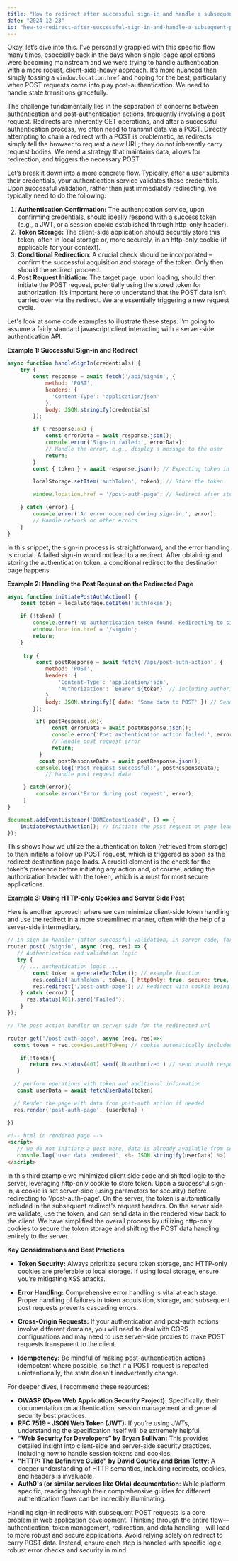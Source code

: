 ```yaml
---
title: "How to redirect after successful sign-in and handle a subsequent POST request?"
date: "2024-12-23"
id: "how-to-redirect-after-successful-sign-in-and-handle-a-subsequent-post-request"
---
```


Okay, let’s dive into this. I've personally grappled with this specific flow many times, especially back in the days when single-page applications were becoming mainstream and we were trying to handle authentication with a more robust, client-side-heavy approach. It’s more nuanced than simply tossing a `window.location.href` and hoping for the best, particularly when POST requests come into play post-authentication. We need to handle state transitions gracefully.

The challenge fundamentally lies in the separation of concerns between authentication and post-authentication actions, frequently involving a post request. Redirects are inherently GET operations, and after a successful authentication process, we often need to transmit data via a POST. Directly attempting to chain a redirect with a POST is problematic, as redirects simply tell the browser to request a *new* URL; they do not inherently carry request bodies. We need a strategy that maintains data, allows for redirection, and triggers the necessary POST.

Let’s break it down into a more concrete flow. Typically, after a user submits their credentials, your authentication service validates those credentials. Upon successful validation, rather than just immediately redirecting, we typically need to do the following:

1.  **Authentication Confirmation:** The authentication service, upon confirming credentials, should ideally respond with a success token (e.g., a JWT, or a session cookie established through http-only header).
2.  **Token Storage:** The client-side application should securely store this token, often in local storage or, more securely, in an http-only cookie (if applicable for your context).
3. **Conditional Redirection**: A crucial check should be incorporated – confirm the successful acquisition and storage of the token. Only then should the redirect proceed.
4.  **Post Request Initiation:** The target page, upon loading, should then initiate the POST request, potentially using the stored token for authorization. It’s important here to understand that the POST data isn’t carried over via the redirect. We are essentially triggering a new request cycle.

Let's look at some code examples to illustrate these steps. I’m going to assume a fairly standard javascript client interacting with a server-side authentication API.

**Example 1: Successful Sign-in and Redirect**

```javascript
async function handleSignIn(credentials) {
    try {
        const response = await fetch('/api/signin', {
            method: 'POST',
            headers: {
              'Content-Type': 'application/json'
            },
            body: JSON.stringify(credentials)
        });

        if (!response.ok) {
            const errorData = await response.json();
            console.error('Sign-in failed:', errorData);
            // Handle the error, e.g., display a message to the user
            return;
        }
        const { token } = await response.json(); // Expecting token in the response

        localStorage.setItem('authToken', token); // Store the token

        window.location.href = '/post-auth-page'; // Redirect after storage

    } catch (error) {
        console.error('An error occurred during sign-in:', error);
        // Handle network or other errors
    }
}
```

In this snippet, the sign-in process is straightforward, and the error handling is crucial. A failed sign-in would not lead to a redirect. After obtaining and storing the authentication token, a conditional redirect to the destination page happens.

**Example 2: Handling the Post Request on the Redirected Page**

```javascript
async function initiatePostAuthAction() {
    const token = localStorage.getItem('authToken');

    if (!token) {
        console.error('No authentication token found. Redirecting to sign-in page.');
        window.location.href = '/signin';
        return;
    }
   
     try {
         const postResponse = await fetch('/api/post-auth-action', {
            method: 'POST',
            headers: {
                'Content-Type': 'application/json',
                'Authorization': `Bearer ${token}` // Including authorization token
            },
            body: JSON.stringify({ data: 'Some data to POST' }) // Sending post data
        });

         if(!postResponse.ok){
              const errorData = await postResponse.json();
              console.error('Post authentication action failed:', errorData);
              // Handle post request error
              return;
          }
          const postResponseData = await postResponse.json();
         console.log('Post request successful:', postResponseData);
            // handle post request data

     } catch(error){
         console.error('Error during post request', error);
     }
}

document.addEventListener('DOMContentLoaded', () => {
    initiatePostAuthAction(); // initiate the post request on page load
});
```
This shows how we utilize the authentication token (retrieved from storage) to then initiate a follow up POST request, which is triggered as soon as the redirect destination page loads. A crucial element is the check for the token’s presence before initiating any action and, of course, adding the authorization header with the token, which is a must for most secure applications.

**Example 3: Using HTTP-only Cookies and Server Side Post**

Here is another approach where we can minimize client-side token handling and use the redirect in a more streamlined manner, often with the help of a server-side intermediary.

```javascript
// In sign in handler (after successful validation, in server code, for example, Node.js with Express)
router.post('/signin', async (req, res) => {
   // Authentication and validation logic
   try {
    // ... authentication logic ...
        const token = generateJwtToken(); // example function
        res.cookie('authToken', token, { httpOnly: true, secure: true, sameSite: 'strict' });
        res.redirect('/post-auth-page'); // Redirect with cookie being set
    } catch (error) {
      res.status(401).send('Failed');
    }
});
```

```javascript
// The post action handler on server side for the redirected url

router.get('/post-auth-page', async (req, res)=>{
  const token = req.cookies.authToken; // cookie automatically included in the request

    if(!token){
       return res.status(401).send('Unauthorized') // send unauth response
   }

  // perform operations with token and additional information
   const userData = await fetchUserData(token)

  // Render the page with data from post-auth action if needed
  res.render('post-auth-page', {userData} )

})


```

```html
<!-- html in rendered page -->
<script>
   // we do not initiate a post here, data is already available from server side
   console.log('user data rendered', <%- JSON.stringify(userData) %>)
</script>
```

In this third example we minimized client side code and shifted logic to the server, leveraging http-only cookie to store token. Upon a successful sign-in, a cookie is set server-side (using parameters for security) before redirecting to '/post-auth-page'. On the server, the token is automatically included in the subsequent redirect's request headers. On the server side we validate, use the token, and can send data in the rendered view back to the client. We have simplified the overall process by utilizing http-only cookies to secure the token storage and shifting the POST data handling entirely to the server.

**Key Considerations and Best Practices**

*   **Token Security:** Always prioritize secure token storage, and HTTP-only cookies are preferable to local storage. If using local storage, ensure you’re mitigating XSS attacks.

*   **Error Handling:** Comprehensive error handling is vital at each stage. Proper handling of failures in token acquisition, storage, and subsequent post requests prevents cascading errors.

*   **Cross-Origin Requests:** If your authentication and post-auth actions involve different domains, you will need to deal with CORS configurations and may need to use server-side proxies to make POST requests transparent to the client.

*   **Idempotency:** Be mindful of making post-authentication actions idempotent where possible, so that if a POST request is repeated unintentionally, the state doesn't inadvertently change.

For deeper dives, I recommend these resources:

*   **OWASP (Open Web Application Security Project):** Specifically, their documentation on authentication, session management and general security best practices.
*   **RFC 7519 - JSON Web Token (JWT):** If you’re using JWTs, understanding the specification itself will be extremely helpful.
*   **“Web Security for Developers” by Bryan Sullivan:** This provides detailed insight into client-side and server-side security practices, including how to handle session tokens and cookies.
*   **"HTTP: The Definitive Guide" by David Gourley and Brian Totty:** A deeper understanding of HTTP semantics, including redirects, cookies, and headers is invaluable.
*   **Auth0's (or similar services like Okta) documentation**: While platform specific, reading through their comprehensive guides for different authentication flows can be incredibly illuminating.

Handling sign-in redirects with subsequent POST requests is a core problem in web application development. Thinking through the entire flow—authentication, token management, redirection, and data handling—will lead to more robust and secure applications. Avoid relying solely on redirect to carry POST data. Instead, ensure each step is handled with specific logic, robust error checks and security in mind.
